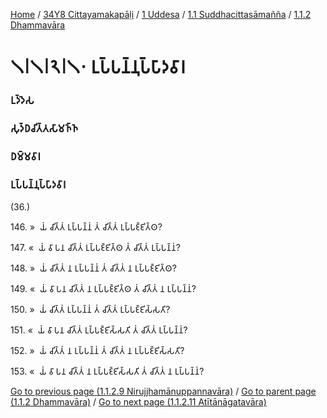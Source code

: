 
[Home](/) / [34Y8 Cittayamakapāḷi](../../../../34Y8.md) / [1 Uddesa](../../../1.md) / [1.1 Suddhacittasāmañña](../../1.1.md) / [1.1.2 Dhammavāra](../1.1.2.md)

# 𑁧𑁇𑁧𑁇𑁨𑁇𑁧𑁦 𑀉𑀧𑁆𑀧𑀦𑁆𑀦𑀼𑀧𑁆𑀧𑀸𑀤𑀯𑀸𑀭

### 𑀉𑀤𑁆𑀤𑁂𑀲

### 𑀲𑀼𑀤𑁆𑀥𑀘𑀺𑀢𑁆𑀢𑀲𑀸𑀫𑀜𑁆𑀜

### 𑀥𑀫𑁆𑀫𑀯𑀸𑀭

### 𑀉𑀧𑁆𑀧𑀦𑁆𑀦𑀼𑀧𑁆𑀧𑀸𑀤𑀯𑀸𑀭

(36.)

146\. »  𑀬𑀁 𑀘𑀺𑀢𑁆𑀢𑀁 𑀉𑀧𑁆𑀧𑀦𑁆𑀦𑀁 𑀢𑀁 𑀘𑀺𑀢𑁆𑀢𑀁 𑀉𑀧𑁆𑀧𑀚𑁆𑀚𑀺𑀢𑁆𑀣?

147\. «  𑀬𑀁 𑀯𑀸 𑀧𑀦 𑀘𑀺𑀢𑁆𑀢𑀁 𑀉𑀧𑁆𑀧𑀚𑁆𑀚𑀺𑀢𑁆𑀣 𑀢𑀁 𑀘𑀺𑀢𑁆𑀢𑀁 𑀉𑀧𑁆𑀧𑀦𑁆𑀦𑀁?

148\. »  𑀬𑀁 𑀘𑀺𑀢𑁆𑀢𑀁 𑀦 𑀉𑀧𑁆𑀧𑀦𑁆𑀦𑀁 𑀢𑀁 𑀘𑀺𑀢𑁆𑀢𑀁 𑀦 𑀉𑀧𑁆𑀧𑀚𑁆𑀚𑀺𑀢𑁆𑀣?

149\. «  𑀬𑀁 𑀯𑀸 𑀧𑀦 𑀘𑀺𑀢𑁆𑀢𑀁 𑀦 𑀉𑀧𑁆𑀧𑀚𑁆𑀚𑀺𑀢𑁆𑀣 𑀢𑀁 𑀘𑀺𑀢𑁆𑀢𑀁 𑀦 𑀉𑀧𑁆𑀧𑀦𑁆𑀦𑀁?

150\. »  𑀬𑀁 𑀘𑀺𑀢𑁆𑀢𑀁 𑀉𑀧𑁆𑀧𑀦𑁆𑀦𑀁 𑀢𑀁 𑀘𑀺𑀢𑁆𑀢𑀁 𑀉𑀧𑁆𑀧𑀚𑁆𑀚𑀺𑀲𑁆𑀲𑀢𑀺?

151\. «  𑀬𑀁 𑀯𑀸 𑀧𑀦 𑀘𑀺𑀢𑁆𑀢𑀁 𑀉𑀧𑁆𑀧𑀚𑁆𑀚𑀺𑀲𑁆𑀲𑀢𑀺 𑀢𑀁 𑀘𑀺𑀢𑁆𑀢𑀁 𑀉𑀧𑁆𑀧𑀦𑁆𑀦𑀁?

152\. »  𑀬𑀁 𑀘𑀺𑀢𑁆𑀢𑀁 𑀦 𑀉𑀧𑁆𑀧𑀦𑁆𑀦𑀁 𑀢𑀁 𑀘𑀺𑀢𑁆𑀢𑀁 𑀦 𑀉𑀧𑁆𑀧𑀚𑁆𑀚𑀺𑀲𑁆𑀲𑀢𑀺?

153\. «  𑀬𑀁 𑀯𑀸 𑀧𑀦 𑀘𑀺𑀢𑁆𑀢𑀁 𑀦 𑀉𑀧𑁆𑀧𑀚𑁆𑀚𑀺𑀲𑁆𑀲𑀢𑀺 𑀢𑀁 𑀘𑀺𑀢𑁆𑀢𑀁 𑀦 𑀉𑀧𑁆𑀧𑀦𑁆𑀦𑀁?

[Go to previous page (1.1.2.9 Nirujjhamānuppannavāra)](1.1.2.9.md) / [Go to parent page (1.1.2 Dhammavāra)](../1.1.2.md) / [Go to next page (1.1.2.11 Atītānāgatavāra)](1.1.2.11.md)


